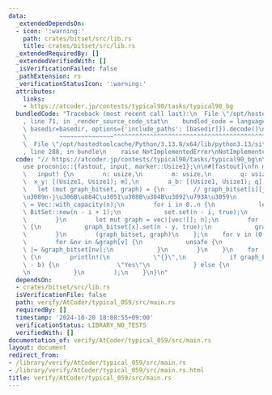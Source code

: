 ```yaml
---
data:
  _extendedDependsOn:
  - icon: ':warning:'
    path: crates/bitset/src/lib.rs
    title: crates/bitset/src/lib.rs
  _extendedRequiredBy: []
  _extendedVerifiedWith: []
  _isVerificationFailed: false
  _pathExtension: rs
  _verificationStatusIcon: ':warning:'
  attributes:
    links:
    - https://atcoder.jp/contests/typical90/tasks/typical90_bg
  bundledCode: "Traceback (most recent call last):\n  File \"/opt/hostedtoolcache/Python/3.13.8/x64/lib/python3.13/site-packages/onlinejudge_verify/documentation/build.py\"\
    , line 71, in _render_source_code_stat\n    bundled_code = language.bundle(stat.path,\
    \ basedir=basedir, options={'include_paths': [basedir]}).decode()\n          \
    \         ~~~~~~~~~~~~~~~^^^^^^^^^^^^^^^^^^^^^^^^^^^^^^^^^^^^^^^^^^^^^^^^^^^^^^^^^^^^^^^^^^\n\
    \  File \"/opt/hostedtoolcache/Python/3.13.8/x64/lib/python3.13/site-packages/onlinejudge_verify/languages/rust.py\"\
    , line 288, in bundle\n    raise NotImplementedError\nNotImplementedError\n"
  code: "// https://atcoder.jp/contests/typical90/tasks/typical90_bg\n\nuse bitset::BitSet;\n\
    use proconio::{fastout, input, marker::Usize1};\n\n#[fastout]\nfn main() {\n \
    \   input! {\n        n: usize,\n        m: usize,\n        q: usize,\n      \
    \  x_y: [(Usize1, Usize1); m],\n        a_b: [(Usize1, Usize1); q],\n    }\n \
    \   let (mut graph_bitset, graph) = {\n        // graph_bitset[i][j] = i\u304B\
    \u3089n-j\u306B\u884C\u3051\u308B\u304B\u3092\u793A\u3059\n        let mut graph_bitset\
    \ = Vec::with_capacity(n);\n        for i in 0..n {\n            let mut set =\
    \ BitSet::new(n - i + 1);\n            set.set(n - i, true);\n            graph_bitset.push(set);\n\
    \        }\n        let mut graph = vec![vec![]; n];\n        for (x, y) in x_y\
    \ {\n            graph_bitset[x].set(n - y, true);\n            graph[x].push(y);\n\
    \        }\n        (graph_bitset, graph)\n    };\n    for v in (0..n).rev() {\n\
    \        for &nv in &graph[v] {\n            unsafe {\n                *graph_bitset.as_mut_ptr().add(v)\
    \ |= &graph_bitset[nv];\n            }\n        }\n    }\n    for (a, b) in a_b\
    \ {\n        println!(\n            \"{}\",\n            if graph_bitset[a].get(n\
    \ - b) {\n                \"Yes\"\n            } else {\n                \"No\"\
    \n            }\n        );\n    }\n}\n"
  dependsOn:
  - crates/bitset/src/lib.rs
  isVerificationFile: false
  path: verify/AtCoder/typical_059/src/main.rs
  requiredBy: []
  timestamp: '2024-10-20 18:08:55+09:00'
  verificationStatus: LIBRARY_NO_TESTS
  verifiedWith: []
documentation_of: verify/AtCoder/typical_059/src/main.rs
layout: document
redirect_from:
- /library/verify/AtCoder/typical_059/src/main.rs
- /library/verify/AtCoder/typical_059/src/main.rs.html
title: verify/AtCoder/typical_059/src/main.rs
---
```

